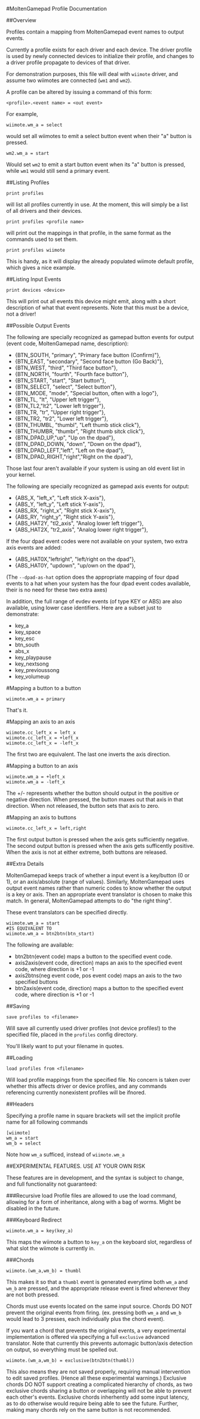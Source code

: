 #MoltenGamepad Profile Documentation

##Overview

Profiles contain a mapping from MoltenGamepad event names to output events.

Currently a profile exists for each driver and each device. The driver profile is used by newly connected devices to initialize their profile, and changes to a driver profile propagate to devices of that driver.

For demonstration purposes, this file will deal with `wiimote` driver, and assume two wiimotes are connected (`wm1` and `wm2`).

A profile can be altered by issuing a command of this form:

    <profile>.<event name> = <out event>

For example,

    wiimote.wm_a = select

would set all wiimotes to emit a select button event when their "a" button is pressed.

    wm2.wm_a = start

Would set `wm2` to emit a start button event when its "a" button is pressed, while `wm1` would still send a primary event.

##Listing Profiles

    print profiles

will list all profiles currently in use. At the moment, this will simply be a list of all drivers and their devices.

    print profiles <profile name>

will print out the mappings in that profile, in the same format as the commands used to set them.

    print profiles wiimote

This is handy, as it will display the already populated wiimote default profile, which gives a nice example.

##Listing Input Events

    print devices <device>

This will print out all events this device might emit, along with a short description of what that event represents. Note that this must be a device, not a driver!

##Possible Output Events

The following are specially recognized as gamepad button events for output (event code, MoltenGamepad name, description):

*  {BTN_SOUTH, "primary", "Primary face button (Confirm)"},
*  {BTN_EAST, "secondary", "Second face button (Go Back)"},
*  {BTN_WEST, "third", "Third face button"},
*  {BTN_NORTH, "fourth", "Fourth face button"},
*  {BTN_START, "start", "Start button"},
*  {BTN_SELECT, "select", "Select button"},
*  {BTN_MODE, "mode", "Special button, often with a logo"},
*  {BTN_TL, "lt", "Upper left trigger"},
*  {BTN_TL2,"lt2", "Lower left trigger"},
*  {BTN_TR, "tr", "Upper right trigger"},
*  {BTN_TR2, "tr2", "Lower left trigger"},
*  {BTN_THUMBL, "thumbl", "Left thumb stick click"},
*  {BTN_THUMBR, "thumbr", "Right thumb sitck click"},
*  {BTN_DPAD_UP,"up", "Up on the dpad"},
*  {BTN_DPAD_DOWN, "down", "Down on the dpad"},
*  {BTN_DPAD_LEFT,"left", "Left on the dpad"},
*  {BTN_DPAD_RIGHT,"right","Right on the dpad"},

Those last four aren't available if your system is using an old event list in your kernel.

The following are specially recognized as gamepad axis events for output:


*  {ABS_X, "left_x", "Left stick X-axis"},
*  {ABS_Y, "left_y", "Left stick Y-axis"},
*  {ABS_RX, "right_x", "Right stick X-axis"},
*  {ABS_RY, "right_y", "Right stick Y-axis"},
*  {ABS_HAT2Y, "tl2_axis", "Analog lower left trigger"},
*  {ABS_HAT2X, "tr2_axis", "Analog lower right trigger"},

If the four dpad event codes were not available on your system, two extra axis events are added:

* {ABS_HAT0X,"leftright", "left/right on the dpad"},
* {ABS_HAT0Y, "updown", "up/own on the dpad"},

(The `--dpad-as-hat` option does the appropriate mapping of four dpad events to a hat when your system has the four dpad event codes available, their is no need for these two extra axes)

In addition, the full range of evdev events (of type KEY or ABS) are also available, using lower case identifiers. Here are a subset just to demonstrate:

* key_a
* key_space
* key_esc
* btn_south
* abs_x
* key_playpause
* key_nextsong
* key_previoussong
* key_volumeup

#Mapping a button to a button

    wiimote.wm_a = primary

That's it.

#Mapping an axis to an axis

    wiimote.cc_left_x = left_x
    wiimote.cc_left_x = +left_x
    wiimote.cc_left_x = -left_x

The first two are equivalent. The last one inverts the axis direction.

#Mapping a button to an axis

    wiimote.wm_a = +left_x
    wiimote.wm_a = -left_x

The +/- represents whether the button should output in the positive or negative direction. When pressed, the button maxes out that axis in that direction. When not released, the button sets that axis to zero.

#Mapping an axis to buttons

    wiimote.cc_left_x = left,right

The first output button is pressed when the axis gets sufficiently negative. The second output button is pressed when the axis gets sufficently positive. When the axis is not at either extreme, both buttons are released.

##Extra Details

MoltenGamepad keeps track of whether a input event is a key/button (0 or 1), or an axis/absolute (range of values). Similarly, MoltenGamepad uses output event names rather than numeric codes to know whether the output is a key or axis. Then an appropriate event translator is chosen to make this match. In general, MoltenGamepad attempts to do "the right thing".

These event translators can be specified directly.

    wiimote.wm_a = start
    #IS EQUIVALENT TO
    wiimote.wm_a = btn2btn(btn_start)
    
The following are available:

* btn2btn(event code) maps a button to the specified event code.
* axis2axis(event code, direction) maps an axis to the specified event code, where direction is +1 or -1
* axis2btns(neg event code, pos event code) maps an axis to the two specified buttons
* btn2axis(event code, direction) maps a button to the specified event code, where direction is +1 or -1


##Saving

    save profiles to <filename>
    
Will save all currently used driver profiles (not device profiles!) to the specified file, placed in the `profiles` config directory.

You'll likely want to put your filename in quotes.

##Loading

    load profiles from <filename>
    
Will load profile mappings from the specified file. No concern is taken over whether this affects driver or device profiles, and any commands referencing currently nonexistent profiles will be ifnored.

##Headers

Specifying a profile name in square brackets will set the implicit profile name for all following commands

    [wiimote]
    wm_a = start
    wm_b = select
    
Note how `wm_a` sufficed, instead of `wiimote.wm_a`

##EXPERIMENTAL FEATURES. USE AT YOUR OWN RISK

These features are in development, and the syntax is subject to change, and full functionality not guaranteed:

###Recursive load
 Profile files are allowed to use the load command, allowing for a form of inheritance, along with a bag of worms. Might be disabled in the future.

###Keyboard Redirect

    wiimote.wm_a = key(key_a)
    
This maps the wiimote a button to `key_a` on the keyboard slot, regardless of what slot the wiimote is currently in.

###Chords

    wiimote.(wm_a,wm_b) = thumbl

This makes it so that a `thumbl` event is generated everytime both `wm_a` and `wm_b` are pressed, and the appropriate release event is fired whenever they are not both pressed. 

Chords must use events located on the same input source. Chords DO NOT prevent the original events from firing. (ex. pressing both `wm_a` and `wm_b` would lead to 3 presses, each individually plus the chord event).

If you want a chord that prevents the original events, a very experimental implementation is offered via specifying a full `exclusive` advanced translator. Note that currently this prevents automagic button/axis detection on output, so everything must be spelled out.

    wiimote.(wm_a,wm_b) = exclusive(btn2btn(thumbl))

This also means they are not saved properly, requiring manual intervention to edit saved profiles. (Hence all these experimental warnings.) Exclusive chords DO NOT support creating a complicated hierarchy of chords, as two exclusive chords sharing a button or overlapping will not be able to prevent each other's events. Exclusive chords inherhently add some input latency, as to do otherwise would require being able to see the future. Further, making many chords rely on the same button is not recommended.